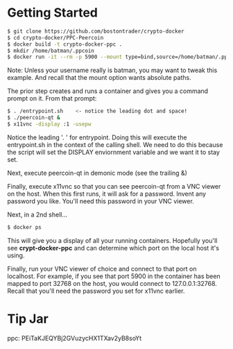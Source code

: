 # Getting Started
```sh
$ git clone https://github.com/bostontrader/crypto-docker
$ cd crypto-docker/PPC-Peercoin
$ docker build -t crypto-docker-ppc . 
$ mkdir /home/batman/.ppcoin
$ docker run -it --rm -p 5900 --mount type=bind,source=/home/batman/.ppcoin,destination=/root/.ppcoin crypto-docker-ppc
```
Note: Unless your username really is batman, you may want to tweak this example.  And recall that the mount option wants absolute paths.

The prior step creates and runs a container and gives you a command prompt on it.  From that prompt:

```sh
$ . /entrypoint.sh    <- notice the leading dot and space!
$ ./peercoin-qt &
$ x11vnc -display :1 -usepw
```
Notice the leading '. ' for entrypoint.  Doing this will execute the entrypoint.sh in the context of the calling shell.  We need to do this because the script will set the DISPLAY enviornment variable and we want it to stay set.

Next, execute peercoin-qt in demonic mode (see the trailing &)


Finally, execute x11vnc so that you can see peercoin-qt from a VNC viewer on the host.  When this first runs, it will ask for a password.  Invent any password you like.  You'll need this password in your VNC viewer.


Next, in a 2nd shell...
```sh
$ docker ps
```
This will give you a display of all your running containers.  Hopefully you'll see **crypt-docker-ppc** and can determine which port on the local host it's using.

Finally, run your VNC viewer of choice and connect to that port on localhost.  For example, if you see that port 5900 in the container has been mapped to port 32768 on the host, you would connect to 127.0.0.1:32768.  Recall that you'll need the password you set for x11vnc earlier.

# Tip Jar

ppc: PEiTaKJEQYBj2GVuzycHX1TXav2yB8soYt
